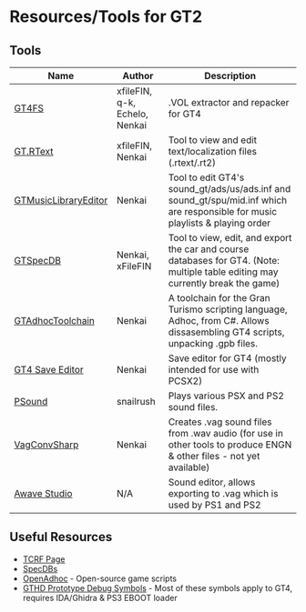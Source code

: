 # Resources/Tools for GT2

## Tools
| Name                 | Author         | Description                                                      |
----------------       | -------------- | ---------------------------------------------------------------- |
[GT4FS](https://github.com/Razer2015/GT4FS/releases)| xfileFIN, q-k, Echelo, Nenkai | .VOL extractor and repacker for GT4 |
[GT.RText](https://github.com/Razer2015/GT.RText/releases)| xfileFIN, Nenkai | Tool to view and edit text/localization files (.rtext/.rt2) |
[GTMusicLibraryEditor](https://github.com/Nenkai/GTMusicLibraryEditor/releases/tag/1.0.3-musicinf)| Nenkai | Tool to edit GT4's sound_gt/ads/us/ads.inf and sound_gt/spu/mid.inf which are responsible for music playlists & playing order |
[GTSpecDB](https://github.com/Nenkai/GTSpecDB/releases)| Nenkai, xFileFIN | Tool to view, edit, and export the car and course databases for GT4. (Note: multiple table editing may currently break the game) |
[GTAdhocToolchain](https://github.com/Nenkai/GTAdhocToolchain)| Nenkai | A toolchain for the Gran Turismo scripting language, Adhoc, from C#. Allows dissasembling GT4 scripts, unpacking .gpb files. |
[GT4 Save Editor](https://github.com/Nenkai/GT4SaveEditor/releases/)| Nenkai | Save editor for GT4 (mostly intended for use with PCSX2) |
[PSound](https://www.romhacking.net/utilities/679/)| snailrush  | Plays various PSX and PS2 sound files. |
[VagConvSharp](https://github.com/Nenkai/SGXDataBuilder/releases/tag/2.0.0)| Nenkai  | Creates .vag sound files from .wav audio (for use in other tools to produce ENGN & other files - not yet available) |
[Awave Studio](https://www.fmjsoft.com/awavestudio.html)| N/A | Sound editor, allows exporting to .vag which is used by PS1 and PS2 |

## Useful Resources

* [TCRF Page](https://tcrf.net/Gran_Turismo_4)
* [SpecDBs](https://github.com/Nenkai/GT4SaveEditor/tree/master/GT4SaveEditor/Resources/Databases)
* [OpenAdhoc](https://github.com/Nenkai/OpenAdhoc) - Open-source game scripts
* [GTHD Prototype Debug Symbols](https://mega.nz/folder/YGAjlICB#YoUGWaXO_KSABy3zjBus7w/file/sSQngA4D) - Most of these symbols apply to GT4, requires IDA/Ghidra & PS3 EBOOT loader